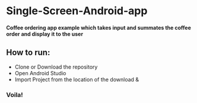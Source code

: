 # Single-Screen-Android-app
 #### Coffee ordering app example which takes input and summates the coffee order and display it to the user
## How to run:
  * Clone or Download the repository
  * Open Android Studio
  * Import Project from the location of the download
    &
   ### Voila!
